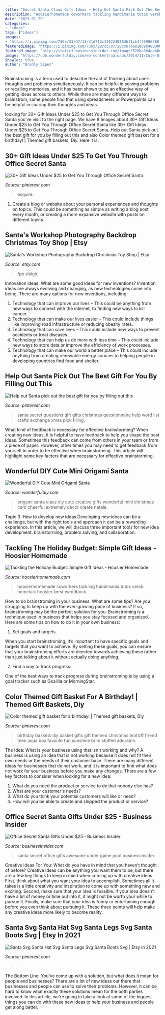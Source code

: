 ```yaml
---
title: "Secret Santa Claus Gift Ideas ~ Help Out Santa Pick Out The Best Gift For You By Filling Out This"
description: "Hoosierhomemade coworkers tackling handimania tutos verob hometalk hoosier kerst weddbook"
date: "2023-01-29"
categories:
- "ideas"
tags: ["ideas"]
images:
- "https://i.pinimg.com/736x/31/d7/12/31d712c1f622408636f1cb4ff0906280.jpg"
featuredImage: "https://i.pinimg.com/736x/28/cc/07/28cc07b681869b40000071942e636130--questionnaire-best-gifts.jpg"
featured_image: "http://static1.businessinsider.com/image/528bc864eab8ea8f6399aca6/25-awesome-gifts-under-25-for-your-office-secret-santa-pool.jpg"
image: "https://cdn.wonderfuldiy.com/wp-content/uploads/2014/11/Cute-Origami-Santa-wonderful-diy2.jpg"
ShowToc: true
author: "Bradly Sipes"
---
```



Brainstroming is a term used to describe the act of thinking about one’s thoughts and problems simultaneously. It can be helpful in solving problems or recalling memories, and it has been shown to be an effective way of getting ideas across to others. While there are many different ways to brainstrom, some people find that using spreadsheets or Powerpoints can be helpful in sharing their thoughts and ideas.

	

		
looking for 30+ Gift Ideas Under $25 to Get You Through Office Secret Santa you've visit to the right page. We have 8 Images about 30+ Gift Ideas Under $25 to Get You Through Office Secret Santa like 30+ Gift Ideas Under $25 to Get You Through Office Secret Santa, Help out Santa pick out the best gift for you by filling out this and also Color themed gift basket for a birthday! | Themed gift baskets, Diy. Here it is:
		
    
## 30+ Gift Ideas Under $25 To Get You Through Office Secret Santa

<img loading=lazy src="https://i.pinimg.com/736x/31/d7/12/31d712c1f622408636f1cb4ff0906280.jpg" onerror="this.onerror=null;this.src='https://tse4.mm.bing.net/th?id=OIP.e5K7qLX__PfdAxLyKaxhogHaHX&amp;pid=15.1';" alt="30+ Gift Ideas Under $25 to Get You Through Office Secret Santa">

_Source: pinterest.com_

>esquire. 

	

1. Create a blog or website about your personal experiences and thoughts on topics. This could be something as simple as writing a blog post every month, or creating a more expansive website with posts on different topics.

    
## Santa&#039;s Workshop Photography Backdrop Christmas Toy Shop | Etsy

<img loading=lazy src="https://i.etsystatic.com/7942433/r/il/96c01c/2667344231/il_1140xN.2667344231_47s8.jpg" onerror="this.onerror=null;this.src='https://tse1.mm.bing.net/th?id=OIP.WqT9t1aVpYHSLTTV8ENF-AHaFY&amp;pid=15.1';" alt="Santa&#039;s Workshop Photography Backdrop Christmas Toy Shop | Etsy">

_Source: etsy.com_

>fpe sleigh. 

	

Innovation ideas: What are some good ideas for new inventions?
Invention ideas are always evolving and changing, as new technologies come into being. There are many options for new inventions, including: 
1) Technology that can improve our lives – This could be anything from new ways to connect with the internet, to finding new ways to kill cancer. 
2) Technology that can make our lives easier – This could include things like improving road infrastructure or reducing obesity rates. 
3) Technology that can save lives – This could include new ways to prevent accidents or treat diseases. 
4) Technology that can help us do more with less time – This could include new ways to store data or improve the efficiency of work processes. 
5) Technology that can make our world a better place – This could include anything from creating renewable energy sources to helping people in developing countries find food and shelter.

    
## Help Out Santa Pick Out The Best Gift For You By Filling Out This

<img loading=lazy src="https://i.pinimg.com/736x/28/cc/07/28cc07b681869b40000071942e636130--questionnaire-best-gifts.jpg" onerror="this.onerror=null;this.src='https://tse1.mm.bing.net/th?id=OIP.xKQJPj8vJJEYiFjL3017eAHaNJ&amp;pid=15.1';" alt="Help out Santa pick out the best gift for you by filling out this">

_Source: pinterest.com_

>santa secret questions gift gifts christmas questionnaire help word list crafts exchange xmas pick filling. 

	

What kind of feedback is necessary for effective brainstorming?
When creating new ideas, it is helpful to have feedback to help you shape the best ideas. Sometimes this feedback can come from others in your team or from a piece of paper. However, other times you may need to get feedback from yourself in order to be effective when brainstorming. This article will highlight some key factors that are necessary for effective brainstorming.

    
## Wonderful DIY Cute Mini Origami Santa

<img loading=lazy src="https://cdn.wonderfuldiy.com/wp-content/uploads/2014/11/Cute-Origami-Santa-wonderful-diy2.jpg" onerror="this.onerror=null;this.src='https://tse1.mm.bing.net/th?id=OIP.y_pSmyznpq99bq1L34ZAVQHaFo&amp;pid=15.1';" alt="Wonderful DIY Cute Mini Origami Santa">

_Source: wonderfuldiy.com_

>origami santa claus diy cute creative gifts wonderful mini christmas card cheerful extremely decor create natale. 

	

Topic 3: How to develop new ideas
Developing new ideas can be a challenge, but with the right tools and approach it can be a rewarding experience. In this article, we will discuss three important tools for new idea development: brainstorming, problem solving, and collaboration.

    
## Tackling The Holiday Budget: Simple Gift Ideas - Hoosier Homemade

<img loading=lazy src="https://hoosierhomemade.com/wp-content/uploads/Hot-Cocoa-Mix-Kit-HoosierHomemade.jpg" onerror="this.onerror=null;this.src='https://tse4.mm.bing.net/th?id=OIP.uDywlT_r-M5-wWQq9znUGgHaLH&amp;pid=15.1';" alt="Tackling the Holiday Budget: Simple Gift Ideas - Hoosier Homemade">

_Source: hoosierhomemade.com_

>hoosierhomemade coworkers tackling handimania tutos verob hometalk hoosier kerst weddbook. 

	

How to do brainstroming in your business: What are some tips?
Are you struggling to keep up with the ever-growing pace of business? If so, brainstroming may be the perfect solution for you. Brainstroming is a technique used in business that helps you stay focused and organized. Here are some tips on how to do it in your own business: 
1. Set goals and targets.

When you start brainstroming, it’s important to have specific goals and targets that you want to achieve. By setting these goals, you can ensure that your brainstroming efforts are directed towards achieving these rather than just talking about it without actually doing anything. 

2. Find a way to track progress.

One of the best ways to track progress during brainstroming is by using a goal tracker such as Goalilla or MorningStar.

    
## Color Themed Gift Basket For A Birthday! | Themed Gift Baskets, Diy

<img loading=lazy src="https://i.pinimg.com/736x/7a/aa/53/7aaa5302ddec9ab586b77a277c6cdca4.jpg" onerror="this.onerror=null;this.src='https://tse1.mm.bing.net/th?id=OIP.hsuJCKjP2VqSlJkLa7cW6QHaJ3&amp;pid=15.1';" alt="Color themed gift basket for a birthday! | Themed gift baskets, Diy">

_Source: pinterest.com_

>birthday baskets diy basket gifts gift themed christmas teal bff friend teen aqua box favorite fun sunshine brim stuffed adorable. 

	

The Idea: What is your business using that isn't working and why?
A business is using an idea that is not working because it does not fit their own needs or the needs of their customer base. There are many different ideas for businesses that do not work, and it is important to find what does not work for your business before you make any changes. There are a few key factors to consider when looking for a new idea:
1) What do you need the product or service to do that nobody else has?
2) What are your customer's needs?
3) What do you think your potential customers will like or need?
4) How will you be able to create and shipped the product or service?

    
## Office Secret Santa Gifts Under $25 - Business Insider

<img loading=lazy src="http://static1.businessinsider.com/image/528bc864eab8ea8f6399aca6/25-awesome-gifts-under-25-for-your-office-secret-santa-pool.jpg" onerror="this.onerror=null;this.src='https://tse1.mm.bing.net/th?id=OIP.orJdo1yW-IqsHzbuFb4RaAHaFj&amp;pid=15.1';" alt="Office Secret Santa Gifts Under $25 - Business Insider">

_Source: businessinsider.com_

>santa secret office gifts awesome under game pool businessinsider. 

	

Creative Ideas For You: What do you have in mind that you haven't thought of before?
Creative ideas can be anything you want them to be, but there are a few key things to keep in mind when coming up with creative ideas. First, think about what you want your idea to accomplish. Sometimes all it takes is a little creativity and inspiration to come up with something new and exciting. Second, make sure that your idea is feasible. If your idea doesn't have a lot of money or time put into it, it might not be worth your while to pursue it. Finally, make sure that your idea is funny or entertaining enough before you even think about pursuing it. These three points will help make any creative ideas more likely to become reality.

    
## Santa Svg Santa Hat Svg Santa Legs Svg Santa Boots Svg | Etsy In 2021

<img loading=lazy src="https://i.pinimg.com/736x/44/db/03/44db03834cccb59ce3dbcc0548387d59.jpg" onerror="this.onerror=null;this.src='https://tse2.mm.bing.net/th?id=OIP.3syibfpM-YorCBVPM2OZAwHaHa&amp;pid=15.1';" alt="Santa Svg Santa Hat Svg Santa Legs Svg Santa Boots Svg | Etsy in 2021">

_Source: pinterest.com_

>. 

	

The Bottom Line: You’ve come up with a solution, but what does it mean for people and businesses?
There are a lot of new ideas out there that businesses and people can use to solve their problems. However, it can be hard to know what exactly these solutions mean for the both parties involved. In this article, we're going to take a look at some of the biggest things you can do with these new ideas to help your business and people get along better.

